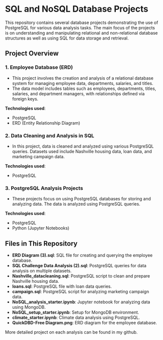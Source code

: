 # SQL and NoSQL Database Projects

This repository contains several database projects demonstrating the use of PostgreSQL for various data analysis tasks. The main focus of the projects is on understanding and manipulating relational and non-relational database structures as well as using SQL for data storage and retrieval.

## Project Overview

### 1. **Employee Database (ERD)**
   - This project involves the creation and analysis of a relational database system for managing employee data, departments, salaries, and titles.
   - The data model includes tables such as employees, departments, titles, salaries, and department managers, with relationships defined via foreign keys.
   
   **Technologies used**:
   - PostgreSQL
   - ERD (Entity Relationship Diagram)
   
### 2. **Data Cleaning and Analysis in SQL**
   - In this project, data is cleaned and analyzed using various PostgreSQL queries. Datasets used include Nashville housing data, loan data, and marketing campaign data.
   
   **Technologies used**:
   - PostgreSQL

### 3. **PostgreSQL Analysis Projects**
   - These projects focus on using PostgreSQL databases for storing and analyzing data. The data is analyzed using PostgreSQL queries.

   **Technologies used**:
   - PostgreSQL
   - Python (Jupyter Notebooks)

## Files in This Repository

- **ERD Diagram (3).sql**: SQL file for creating and querying the employee database.
- **SQL Challenge Data Analysis (2).sql**: PostgreSQL queries for data analysis on multiple datasets.
- **Nashville_datacleaning.sql**: PostgreSQL script to clean and prepare Nashville housing data.
- **loans.sql**: PostgreSQL file with loan data queries.
- **campaign.sql**: PostgreSQL script for analyzing marketing campaign data.
- **NoSQL_analysis_starter.ipynb**: Jupyter notebook for analyzing data using MongoDB.
- **NoSQL_setup_starter.ipynb**: Setup for MongoDB environment.
- **climate_starter.ipynb**: Climate data analysis using PostgreSQL.
- **QuickDBD-Free Diagram.png**: ERD diagram for the employee database.

More detailed project on each analysis can be found in my github.
